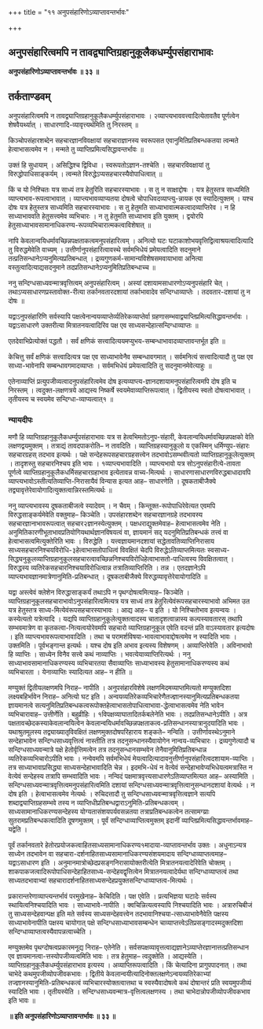 +++
title = "११ अनुपसंहारिणोऽव्याप्तावन्तर्भावः"

+++


## अनुपसंहारित्वमपि न तावद्व्याप्तिग्रहानुकूलैकधर्म्युपसंहाराभावः

**अनुपसंहारिणोऽव्याप्तावन्तर्भावः ॥ ३३ ॥**

## **तर्कताण्डवम्**

अनुपसंहारित्वमपि न तावद्व्याप्तिग्रहानुकूलैकधर्म्युपसंहाराभावः । २व्याप्त्यभाववत्त्वादित्येतावतैव पूर्णत्वेन शेषवैयर्थ्यात् । साधारणादि-व्यावृत्त्यर्थमिति तु निरस्तम् ॥

किञ्चोपसंहारशब्देन सहचारज्ञानविवक्षायां सहचाराज्ञानस्य स्वरूपसत एवानुमितिप्रतिबन्धकतया त्वन्मते हेत्वाभासत्वमेव न । मन्मते तु व्याप्तिप्रमित्यसिद्धावन्तर्भावः ॥

उक्तं हि सुधायाम् । असिद्धिश्च द्विविधा । स्वरूपतोऽज्ञान-तश्चेति । सहचारविवक्षायां तु विरुद्धोपाधिसाङ्कर्यम् । त्वन्मते विरुद्धेऽप्यसहचारस्यैवोपाधित्वात् ॥

किं च यो निश्चितः यत्र साध्यं तत्र हेतुरिति सहचारस्याभावः । स तु न साक्षाद्दोषः । यत्र हेतुस्तत्र साध्यमिति व्याप्त्यभाव-रूपत्वाभावात् । व्याप्त्यभावव्याप्यतया दोषत्वे चोपाधिवदव्याप्त्यु-न्नायक एव स्यादित्युक्तम् । यश्च दोषः यत्र हेतुस्तत्र साध्यमिति सहचारस्याभावः । स तु हेतुमति साध्याभावात्मकत्वादव्याप्तिरेव । न हि साध्याभाववति हेतुसत्त्वमेव व्यभिचारः । न तु हेतुमति साध्याभाव इति युक्तम् । द्वयोरपि हेतुसाध्याभावसामानाधिकरण्य-रूपव्यभिचारात्मकत्वाविशेषात् ॥

नापि केवलान्वयिधर्मावच्छिन्नपक्षताकत्वमनुपसंहारित्वम् । अनित्यो घटः घटाकाशोभयवृत्तिद्वित्वाश्रयत्वादित्यादि तु विरुद्धमेवेति वाच्यम् । उत्तीर्णानुपसंहारित्वावस्थे सर्वमभिधेयं प्रमेयत्वादिति सदनुमाने तत्प्रतिसन्धानेऽप्यनुमित्यप्रतिबन्धात् । द्रव्यगुणकर्म-सामान्यविशेषसमवायाभावा अनित्या वस्तुत्वादित्याद्यसदनुमाने तदप्रतिसन्धानेऽप्यनुमितिप्रतिबन्धाच्च ॥

ननु सन्दिग्धसाध्यवन्मात्रवृत्तित्वम् अनुपसंहारित्वम् । अस्यां दशायामसाधारणोऽप्यनुपसंहारि चेत् । तथाऽप्यसाधारणप्रस्तावोक्त-रीत्या तर्कानवतारदशायां तर्काभावादेव सन्दिग्धाव्याप्तेः । तदवतार-दशायां तु न दोषः ॥

यद्वाऽनुपसंहारिणि सर्वस्यापि पक्षत्वेनान्वयव्याप्तेर्व्यतिरेकव्याप्तेर्वा ग्रहणासम्भवाद्व्याप्तिप्रमित्यसिद्धावन्तर्भावः । यद्वाऽसाधारणे उक्तरीत्या मित्रातनयत्वादिरिव पक्ष एव साध्यसन्देहात्सन्दिग्धाव्याप्तः ॥

एतदेवाभिप्रेत्योक्तं पद्धतौ । सर्वं क्षणिकं सत्त्वादित्ययमप्युभय-सम्बन्धाभावादव्याप्तावन्तर्भूत इति ॥

केचित्तु सर्वं क्षणिकं सत्त्वादित्यत्र पक्ष एव साध्याभावेनैव सम्बन्धावगमात् । सर्वमनित्यं सत्त्वादित्यादौ तु पक्ष एव साध्या-भावेनापि सम्बन्धावगमादव्याप्तः । सर्वमभिधेयं प्रमेयत्वादिति तु सदनुमानमेवेत्याहुः ॥

एतेनाव्याप्तिं प्रत्युपजीव्यत्वादनुपसंहारित्वमेव दोष इत्यव्याप्त्य-ज्ञानदशायामनुपसंहारित्वमपि दोष इति च निरस्तम् । त्वदुक्त-लक्षणत्रये आद्यस्य निष्कर्षे स्वयमेवाव्याप्तिरूपत्वात् । द्वितीयस्य स्वतो दोषत्वाभावात् । तृतीयस्य च स्वयमेव सन्दिग्धा-व्याप्यत्वात्१ ॥

### **न्यायदीपः**

मणौ हि व्याप्तिग्रहानुकूलैकधर्म्युपसंहाराभावः यत्र स हेत्वभिमतोऽनुप-संहारी, केवलान्वयिधर्मावच्छिन्नपक्षको वेति लक्षणद्वयमुक्तम् । तत्राद्यं तावदपाकरोति– न तावदिति । व्याप्तिग्रहस्यानुकूलो य एकस्मिन् धर्मिण्युप-संहारः सहचारग्रहस् तदभाव इत्यर्थः । पक्षे सन्देहरूपसहचारग्रहसत्त्वेन तदभावोऽसम्भवीत्यतो व्याप्तिग्रहानुकूलेत्युक्तम् । तादृशस्तु सहचारनिश्चय इति भावः । १व्याप्त्यभावादिति । व्याप्त्यभावो यत्र सोऽनुपसंहारीत्ये-तावता पूर्णत्वे व्याप्तिग्रहानुकूलैकधर्मिसहचारग्रहाभाव इत्येतावन्न वाच्य-मित्यर्थः । साधारणासाधारणविरुद्धबाधादावपि व्याप्त्यभावोऽस्तीत्यतिव्याप्ति-निरासायैवं विन्यास इत्यत आह– साधारणेति । दूषकताबीजैक्ये तद्व्यावृत्तेरेवायोगादित्युक्तत्वान्निरस्तमित्यर्थः ॥

ननु व्याप्त्यभावस्य दूषकताबीजत्वे स्यादेवम् । न चैवम् । किन्तूक्त-रूपोपाधिरेवेत्यत एवमपि विरुद्धसाङ्कर्यमेवेति वक्तुमाह– किञ्चेति । उपसंहारशब्देन सहचारज्ञानग्रहे तदभावस्य सहचारज्ञानाभावरूपत्वात् सहचार२ज्ञानस्येत्युक्तम् । पक्षधराद्युक्तमेवाह– हेत्वाभासत्वमेव नेति । अनुमितिकारणीभूताभावप्रतियोगियथार्थज्ञानविषयत्वं वा, ज्ञायमानं सद् यदनुमितिप्रतिबन्धकं तत्त्वं वा हेत्वाभासत्वमित्युक्तेरिति भावः । विरुद्धेति । यत्त्वज्ञायमानदशायां सद्धेतावतिव्याप्तिनिरासाय साध्यसहचारनिश्चयविरोधि-३हेत्वाभासतोपाधित्वं विवक्षितं चेदपि विरुद्धेऽतिव्याप्तमित्यतः स्वसाध्य-सिद्ध्यनुकूलव्याप्तिग्रहानुकूलसहचारत्वावच्छिन्ननिश्चयविरोधिहेत्वाभासतो-पाधित्वस्य विवक्षितत्वात् । विरुद्धस्य व्यतिरेकसहचारनिश्चयाविरोधित्वान्न तत्रातिव्याप्तिरिति । तन्न । एतदज्ञानेऽपि व्याप्त्यभावज्ञानमात्रेणानुमिति-प्रतिबन्धात् । दूषकताबीजैक्ये विरुद्धव्यावृत्तेरेवायोगादिति ॥

यद्वा अस्त्वेवं क्लेशेन विरुद्धासाङ्कर्यं तथाऽपि न पृथग्दोषत्वमित्याह– किञ्चेति । व्याप्तिग्रहानुकूलसहचाराभावोऽनुपसंहारित्वमित्यत्र यत्र साध्यं तत्र हेतुरित्येवंरूपसहचारस्याभावो अभिमत उत यत्र हेतुस्तत्र साध्य-मित्येवंरूपसहचारस्याभावः । आद्य आह– य इति । यो निश्चितोभाव इत्यन्वयः । कस्येत्यतो यत्रेत्यादि । यद्यपि व्याप्तिग्रहानुकूलेत्युक्तत्वादस्य चातादृशत्वान्नास्य कल्पस्यावतारस् तथापि सम्भवमात्रेण वा कृतकत्वा-नित्यत्वयोरेवमपि सहचारो व्याप्तिग्रहानुकूल एवेति वदन्तं प्रति वाऽस्यावतार इत्यदोषः । इति व्याप्त्यभावरूपत्वाभावादिति । तथा च परामर्शविषया-भावत्वाभावाद्दोषत्वमेव न स्यादिति भावः । उक्तमिति । पूर्वभङ्गान्त इत्यर्थः । यश्च दोष इति अभाव इत्यस्य विशेषणम् । अव्याप्तिरेवेति । अविनाभावो हि व्याप्तिः । साध्येन विनैव सत्त्वे कथं नाव्याप्तिः । भवत्येयाव्याप्तिरित्यर्थः । ननु साध्याभावसामानाधिकरण्यस्य व्यभिचारतया सैवाव्याप्तिः साध्याभावस्य हेतुसामानाधिकरण्यस्य कथं व्यभिचारता । येनाव्याप्तिः स्यादित्यत आह– न हीति ॥

मण्युक्तं द्वितीयलक्षणमपि निराह– नापीति । अनुपसंहारविशेषे लक्षणमिदमव्याप्तमित्यतो मण्युक्तदिशा लक्ष्यबहिर्भावेन निराह– अनित्यो घट इति । अन्वयव्यतिरेकव्यभिचारेणैतज्ज्ञानस्यानुमित्यप्रतिबन्धकतया ज्ञायमानत्वे सत्यनुमितिप्रतिबन्धकत्वरूपोक्तहेत्वाभासतोपाधित्वाभावा-द्धेत्वाभासत्वमेव नेति भावेन व्यभिचारावाह– उत्तीर्णेति । बहुव्रीहिः । १विपक्षव्याघातादितर्कबलेनेति भावः । तदप्रतिसन्धानेऽपीति । अत्र पक्षतावच्छेदकस्याकेवलान्वयित्वेन केवलान्वयिधर्मावच्छिन्नपक्षताकत्व-प्रतिसन्धानस्यात्रानुदयादिति भावः । यथाश्रुतमूलस्य तद्व्याख्यातृविवक्षितं लक्षणमुक्तदोषपरिहाराय शङ्कते– नन्विति । उत्तीर्णावस्थेऽनुमाने सन्देहाभावेन सन्दिग्धसाध्यवृत्तित्वं नास्तीति तत्र तदनुसन्धानस्यैवायोगेन नान्वय-व्यभिचारः । द्रव्यगुणेत्यादौ च सन्दिग्धसाध्यवन्मात्रे पक्षे हेतोर्वृत्तिमत्वेन तत्र तदनुसन्धानसम्भवेन तेनैवानुमितिप्रतिबन्धान्न व्यतिरेकव्यभिचारोऽपीति भावः । नन्वेवमपि सर्वमभिधेयं मेयत्वादित्यादावनुत्तीर्णानुपसंहारित्वदशायाम-व्याप्तिः । तत्र साध्याभावाप्रसिद्ध्या साध्यसन्देहाभावादिति चेन्न । इदमभि-धेयं न वेत्येवं सन्देहाभावेप्यभिधेयत्वमत्रास्ति न वेत्येवं सन्देहस्य तत्रापि सम्भवादिति भावः । नन्विदं पक्षमात्रवृत्त्यसाधारणेऽतिव्याप्तमित्यत आह– अस्यामिति । सन्दिग्धसाध्यवन्मात्रवृत्तित्वमनुपसंहारित्वमिति दशायां सन्दिग्धसाध्यवन्मात्रवृत्तित्वानुसन्धानदशायां वेत्यर्थः । न दोष इति । हेत्वाभासत्वमेव नेत्यर्थः । रुचिदत्तादौ तु सन्दिग्धसाध्यवन्मात्रवृत्तित्वज्ञाने सत्यपि शब्दाद्व्याप्तिग्रहसम्भवे तस्य न व्याप्तिधीप्रतिबन्धद्वाराऽनुमिति-प्रतिबन्धकत्वम् । साध्यसामानाधिकरण्यसन्देहस्य योग्यतासंशयपर्यवसन्नतया तत्राप्रतिबन्धकत्वेन तत्सामग्य्राः सुतरामप्रतिबन्धकत्वादिति दूषणमुक्तम् । पूर्वं सन्दिग्धाव्याप्तित्वमुक्तम् इदानीं व्याप्तिप्रमित्यसिद्धावन्तर्भावमाह– यद्वेति ।

पूर्वं तर्कानवतारे हेतोरप्रयोजकत्वाहितसाध्यसामानाधिकरण्य१मादाया-व्याप्तावन्तर्भाव उक्तः । अधुनाऽन्यत्र साध्येन तदभावेन वा सहचारा-दर्शनाहितसाध्यसामानाधिकरण्यसंशयमादाय सन्दिग्धाव्याप्तत्वमाह– यद्वाऽसाधारण इति । अनुमानमात्रोच्छेदप्रसङ्गनिरासायोक्तरीत्येति मित्रातनयत्वादेरिवेति चोक्तम् । शाकपाकजत्वादिरूपोपाधिसन्देहाहितसाध्य-सन्देहवद्वृत्तित्वेन मित्रातनयत्वादेर्यथा सन्दिग्धाव्याप्तत्वं तथा साध्यतदभावाभ्यां सहचारादर्शनाहितसाध्यसन्देहप्रयुक्तसन्दिग्धाव्याप्तत्व-मित्यर्थः ।

प्रकारान्तरेणाव्याप्त्यन्तर्भावं परमुखेनाह– केचिदिति । पक्ष एवेति । प्रत्यभिज्ञया घटादेः सर्वस्य स्थायित्वनिश्चयादिति भावः । साध्याभावे-नापीति । क्वचिन्नित्यत्वस्यापि निश्चयादिति भावः । अत्रारुचिबीजं तु साध्यसन्देहवान्पक्ष इति मते सर्वस्य साध्यसन्देहवत्त्वेन तदभावानिश्चया-त्साध्याभावेनैवेति पक्षस्य साध्याभावेनापीति पक्षस्य चायोगात् पक्षे सन्दिग्धसाध्याभावसम्बन्धेन चाव्याप्तत्त्वेऽतिप्रसङ्गादस्मदुक्तदिशा सन्दिग्धाव्याप्तत्वस्यैवापन्नत्वाच्चेति ।

मण्युक्तमेव पृथग्दोषत्वप्रकारमनूद्य निराह– एतेनेति । सर्वसपक्षव्यावृत्तत्वाद्यज्ञानेऽव्याप्तेरज्ञानात्तत्प्रतिसन्धान एव ज्ञायमानत्वा-त्तस्योपजीव्यत्वमिति भावः । तत्र हेतुमाह– त्वदुक्तेति । आद्यस्येति । व्याप्तिग्रहानुकूलैकधर्म्युपसंहाराभाव इत्यस्य । अव्याप्तिरूपत्वादिति । किं चेत्यादिना प्रागुपपादनात् । तथा चाभेदे कथमुपजीव्योपजीवकभावः । द्वितीये केवलान्वयीत्यादिनोक्तलक्षणेऽन्वयव्यतिरेकाभ्यां तज्ज्ञानस्यानुमिति-प्रतिबन्धकत्वं व्यभिचारस्योक्तत्वात्तथा च स्वस्यैवादोषत्वे कथं दोषान्तरं प्रति स्वयमुपजीव्यं स्यादिति भावः । तृतीयस्येति । सन्दिग्धसाध्यवन्मात्र-वृत्तित्वलक्षणस्य । तथा चाभेदान्नोपजीव्योपजीवकभाव इति भावः ॥

**॥ इति अनुपसंहारिणोऽव्याप्तावन्तर्भावः ॥ ३३ ॥**

